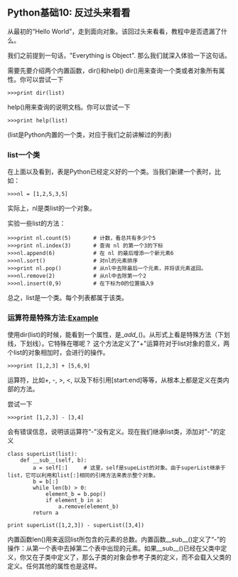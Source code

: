 ## Python基础10: 反过头来看看

从最初的“Hello World”，走到面向对象。该回过头来看看，教程中是否遗漏了什么。

我们之前提到一句话，"Everything is Object". 那么我们就深入体验一下这句话。


需要先要介绍两个内置函数，dir()和help()
dir()用来查询一个类或者对象所有属性。你可以尝试一下
```
>>>print dir(list)
```
help()用来查询的说明文档。你可以尝试一下
```
>>>print help(list)
```
(list是Python内置的一个类，对应于我们之前讲解过的列表)


### list一个类
在上面以及看到，表是Python已经定义好的一个类。当我们新建一个表时，比如：
```
>>>nl = [1,2,5,3,5]
```
实际上，nl是类list的一个对象。

实验一些list的方法：
```
>>>print nl.count(5)       # 计数，看总共有多少个5
>>>print nl.index(3)       # 查询 nl 的第一个3的下标
>>>nl.append(6)            # 在 nl 的最后增添一个新元素6
>>>nl.sort()               # 对nl的元素排序
>>>print nl.pop()          # 从nl中去除最后一个元素，并将该元素返回。
>>>nl.remove(2)            # 从nl中去除第一个2
>>>nl.insert(0,9)          # 在下标为0的位置插入9
```
总之，list是一个类。每个列表都属于该类。


### 运算符是特殊方法:[Example](review.py)
使用dir(list)的时候，能看到一个属性，是\__add\__()。从形式上看是特殊方法（下划线，下划线）。它特殊在哪呢？
这个方法定义了"+"运算符对于list对象的意义，两个list的对象相加时，会进行的操作。
```
>>>print [1,2,3] + [5,6,9]
```
运算符，比如+, -, >, <, 以及下标引用[start:end]等等，从根本上都是定义在类内部的方法。

尝试一下
```
>>>print [1,2,3] - [3,4]
```
会有错误信息，说明该运算符“-”没有定义。现在我们继承list类，添加对"-"的定义
```
class superList(list):
    def __sub__(self, b):
        a = self[:]     # 这里，self是supeList的对象。由于superList继承于list，它可以利用和list[:]相同的引用方法来表示整个对象。
        b = b[:]        
        while len(b) > 0:
            element_b = b.pop()
            if element_b in a:
                a.remove(element_b)
        return a

print superList([1,2,3]) - superList([3,4])
```
内置函数len()用来返回list所包含的元素的总数。内置函数__sub__()定义了“-”的操作：从第一个表中去掉第二个表中出现的元素。如果__sub__()已经在父类中定义，你又在子类中定义了，那么子类的对象会参考子类的定义，而不会载入父类的定义。任何其他的属性也是这样。






